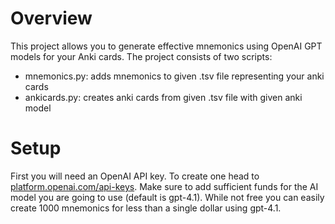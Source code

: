 # Overview
This project allows you to generate effective mnemonics using OpenAI GPT models for your Anki cards. The project consists of two scripts:
* mnemonics.py: adds mnemonics to given .tsv file representing your anki cards
* ankicards.py: creates anki cards from given .tsv file with given anki model

# Setup
First you will need an OpenAI API key. To create one head to [platform.openai.com/api-keys](platform.openai.com/api-keys). Make sure to add sufficient funds for the AI model you are going to use (default is gpt-4.1). While not free you can easily create 1000 mnemonics for less than a single dollar using gpt-4.1.
